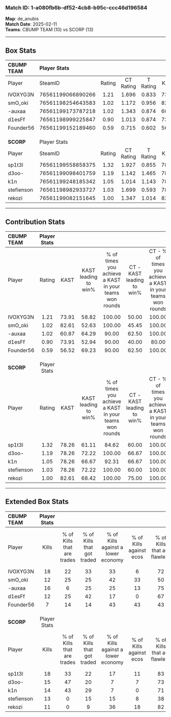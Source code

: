### Match ID: 1-a080fb6b-df52-4cb8-b95c-ccc46d196584  
**Map**: de_anubis  
**Match Date**: 2025-02-11  
**Teams**: CBUMP TEAM (10) vs SCORP (13)  

---  

## Box Stats  

| **CBUMP TEAM** | Player Stats      |        |           |          |       |      |       |         |        |      |     |
| :- | :- | :-: | :-: | :-: | :-: | :-: | :-: | :-: | :-: | :-: | :-: |
| Player         | SteamID           | Rating | CT Rating | T Rating | KAST  | ADR  | Kills | Assists | Deaths | K/D  | HS% |
| IVOXYG3N       | 76561199066890266 |  1.21  |   1.696   |  0.833   | 73.91 | 83.3 |  18   |    4    |   15   | 1.20 | 33  |
| smO_oki        | 76561198254643583 |  1.02  |   1.172   |  0.956   | 82.61 | 45.4 |  12   |    9    |   12   | 1.00 | 33  |
| -auxaa         | 76561199173787218 |  1.02  |   1.343   |  0.874   | 60.87 | 77.5 |  16   |    4    |   15   | 1.07 | 68  |
| d1esFf         | 76561198999225847 |  0.90  |   1.013   |  0.874   | 73.91 | 55.6 |  12   |    4    |   15   | 0.80 | 25  |
| Founder56      | 76561199152189460 |  0.59  |   0.715   |  0.602   | 56.52 | 51.8 |   7   |    3    |   14   | 0.50 | 42  |
|                |                   |        |           |          |       |      |       |         |        |      |     |
|                |                   |        |           |          |       |      |       |         |        |      |     |
|                |                   |        |           |          |       |      |       |         |        |      |     |
| **SCORP**      | Player Stats      |        |           |          |       |      |       |         |        |      |     |
| Player         | SteamID           | Rating | CT Rating | T Rating | KAST  | ADR  | Kills | Assists | Deaths | K/D  | HS% |
| sp1t3l         | 76561199558858375 |  1.32  |   1.927   |  0.855   | 78.26 | 71.2 |  18   |    3    |   10   | 1.80 | 44  |
| d3oo-          | 76561199098401759 |  1.19  |   1.142   |  1.465   | 78.26 | 81.4 |  15   |    9    |   13   | 1.15 | 66  |
| k1n            | 76561199248185342 |  1.05  |   1.014   |  1.143   | 78.26 | 64.6 |  14   |    2    |   14   | 1.00 | 28  |
| stefienson     | 76561198982933727 |  1.03  |   1.699   |  0.593   | 78.26 | 72.6 |  13   |    5    |   15   | 0.87 | 69  |
| rekozi         | 76561199082151645 |  1.00  |   1.347   |  1.014   | 82.61 | 61.9 |  11   |    6    |   13   | 0.85 | 72  |
---  

## Contribution Stats  

| **CBUMP TEAM** | Player Stats |       |                      |                                                        |                           |                                                             |                          |                                                            |
| :- | :-: | :-: | :-: | :-: | :-: | :-: | :-: | :-: |
| Player         |    Rating    | KAST  | KAST leading to win% | % of times you achieve a KAST in your teams won rounds | CT - KAST leading to win% | CT - % of times you achieve a KAST in your teams won rounds | T - KAST leading to win% | T - % of times you achieve a KAST in your teams won rounds |
| IVOXYG3N       |     1.21     | 73.91 |        58.82         |                         100.00                         |           50.00           |                           100.00                            |          71.43           |                           100.00                           |
| smO_oki        |     1.02     | 82.61 |        52.63         |                         100.00                         |           45.45           |                           100.00                            |          62.50           |                           100.00                           |
| -auxaa         |     1.02     | 60.87 |        64.29         |                         90.00                          |           62.50           |                           100.00                            |          66.67           |                           80.00                            |
| d1esFf         |     0.90     | 73.91 |        52.94         |                         90.00                          |           40.00           |                            80.00                            |          71.43           |                           100.00                           |
| Founder56      |     0.59     | 56.52 |        69.23         |                         90.00                          |           62.50           |                           100.00                            |          80.00           |                           80.00                            |
|                |              |       |                      |                                                        |                           |                                                             |                          |                                                            |
|                |              |       |                      |                                                        |                           |                                                             |                          |                                                            |
|                |              |       |                      |                                                        |                           |                                                             |                          |                                                            |
| **SCORP**      | Player Stats |       |                      |                                                        |                           |                                                             |                          |                                                            |
| Player         |    Rating    | KAST  | KAST leading to win% | % of times you achieve a KAST in your teams won rounds | CT - KAST leading to win% | CT - % of times you achieve a KAST in your teams won rounds | T - KAST leading to win% | T - % of times you achieve a KAST in your teams won rounds |
| sp1t3l         |     1.32     | 78.26 |        61.11         |                         84.62                          |           60.00           |                           100.00                            |          62.50           |                           71.43                            |
| d3oo-          |     1.19     | 78.26 |        72.22         |                         100.00                         |           66.67           |                           100.00                            |          77.78           |                           100.00                           |
| k1n            |     1.05     | 78.26 |        66.67         |                         92.31                          |           66.67           |                           100.00                            |          66.67           |                           85.71                            |
| stefienson     |     1.03     | 78.26 |        72.22         |                         100.00                         |           60.00           |                           100.00                            |          87.50           |                           100.00                           |
| rekozi         |     1.00     | 82.61 |        68.42         |                         100.00                         |           75.00           |                           100.00                            |          63.64           |                           100.00                           |
---  

## Extended Box Stats  

| **CBUMP TEAM** | Player Stats |                            |                            |                                    |                         |                              |                                 |        |                             |                                     |                          |                               |                            |
| :- | :-: | :-: | :-: | :-: | :-: | :-: | :-: | :-: | :-: | :-: | :-: | :-: | :-: |
| Player         |    Kills     | % of Kills that are trades | % of Kills that got traded | % of Kills against a lower economy | % of Kills against ecos | % of Kills that are flawless | % of Kills that are close duels | Deaths | % of Deaths that get traded | % of Deaths against a lower economy | % of Deaths against ecos | % of Deaths that are flawless | % of Deaths that are close |
| IVOXYG3N       |      18      |             22             |             33             |                 33                 |            6            |              72              |                6                |   15   |             20              |                 13                  |            7             |              80               |             0              |
| smO_oki        |      12      |             25             |             25             |                 42                 |           33            |              50              |                8                |   12   |             17              |                  8                  |            0             |              58               |             0              |
| -auxaa         |      16      |             6              |             25             |                 25                 |           13            |              75              |                0                |   15   |             27              |                 13                  |            0             |              47               |             20             |
| d1esFf         |      12      |             25             |             42             |                 17                 |            0            |              67              |                8                |   15   |             13              |                  7                  |            0             |              93               |             0              |
| Founder56      |      7       |             14             |             14             |                 43                 |           43            |              43              |               14                |   14   |             21              |                 21                  |            7             |              71               |             7              |
|                |              |                            |                            |                                    |                         |                              |                                 |        |                             |                                     |                          |                               |                            |
|                |              |                            |                            |                                    |                         |                              |                                 |        |                             |                                     |                          |                               |                            |
|                |              |                            |                            |                                    |                         |                              |                                 |        |                             |                                     |                          |                               |                            |
| **SCORP**      | Player Stats |                            |                            |                                    |                         |                              |                                 |        |                             |                                     |                          |                               |                            |
| Player         |    Kills     | % of Kills that are trades | % of Kills that got traded | % of Kills against a lower economy | % of Kills against ecos | % of Kills that are flawless | % of Kills that are close duels | Deaths | % of Deaths that get traded | % of Deaths against a lower economy | % of Deaths against ecos | % of Deaths that are flawless | % of Deaths that are close |
| sp1t3l         |      18      |             33             |             22             |                 17                 |           11            |              83              |                0                |   10   |             20              |                 20                  |            10            |              100              |             0              |
| d3oo-          |      15      |             47             |             20             |                 7                  |            7            |              73              |                7                |   13   |             38              |                 23                  |            8             |              54               |             8              |
| k1n            |      14      |             43             |             29             |                 7                  |            0            |              71              |               14                |   14   |              7              |                 21                  |            7             |              79               |             7              |
| stefienson     |      13      |             0              |             15             |                 15                 |            8            |              38              |                8                |   15   |             27              |                 13                  |            7             |              53               |             7              |
| rekozi         |      11      |             0              |             9              |                 36                 |           18            |              82              |                0                |   13   |             54              |                 23                  |            8             |              46               |             8              |
